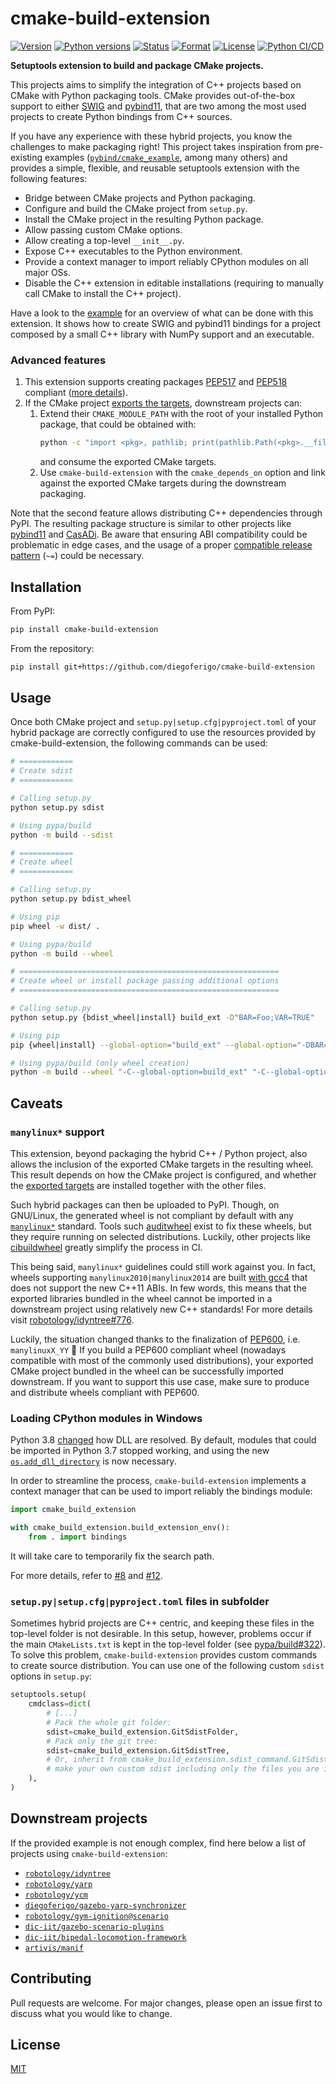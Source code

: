 # cmake-build-extension

[![Version](https://img.shields.io/pypi/v/cmake-build-extension.svg)][pypi]
[![Python versions](https://img.shields.io/pypi/pyversions/cmake-build-extension.svg)][pypi]
[![Status](https://img.shields.io/pypi/status/cmake-build-extension.svg)][pypi]
[![Format](https://img.shields.io/pypi/format/cmake-build-extension.svg)][pypi]
[![License](https://img.shields.io/pypi/l/cmake-build-extension.svg)][pypi]
[![Python CI/CD](https://github.com/diegoferigo/cmake-build-extension/workflows/Python%20CI/CD/badge.svg)][ci_cd]

[pypi]: https://pypi.org/project/cmake-build-extension/
[ci_cd]: https://github.com/diegoferigo/cmake-build-extension/actions/workflows/python.yml

**Setuptools extension to build and package CMake projects.**

This projects aims to simplify the integration of C++ projects based on CMake with Python packaging tools.
CMake provides out-of-the-box support to either [SWIG][swig] and [pybind11][pybind11],
that are two among the most used projects to create Python bindings from C++ sources.

[swig]: https://github.com/swig/swig
[pybind11]: https://github.com/pybind/pybind11

If you have any experience with these hybrid projects, you know the challenges to make packaging right!
This project takes inspiration from pre-existing examples 
([`pybind/cmake_example`][pybind11_example], among many others)
and provides a simple, flexible, and reusable setuptools extension with the following features:

- Bridge between CMake projects and Python packaging.
- Configure and build the CMake project from `setup.py`. 
- Install the CMake project in the resulting Python package.
- Allow passing custom CMake options.
- Allow creating a top-level `__init__.py`.
- Expose C++ executables to the Python environment.
- Provide a context manager to import reliably CPython modules on all major OSs.
- Disable the C++ extension in editable installations (requiring to manually call CMake to install the C++ project).

[pybind11_example]: https://github.com/pybind/cmake_example

Have a look to the [example](example/) for an overview of what can be done with this extension.
It shows how to create SWIG and pybind11 bindings for a project composed by a small C++ library with NumPy support 
and an executable. 

### Advanced features

1. This extension supports creating packages [PEP517] and [PEP518] compliant ([more details][pyproject]).
2. If the CMake project [exports the targets][export_targets], downstream projects can:
   1. Extend their `CMAKE_MODULE_PATH` with the root of your installed Python package,
      that could be obtained with:
      ```bash
      python -c "import <pkg>, pathlib; print(pathlib.Path(<pkg>.__file__).parent)"
      ```
      and consume the exported CMake targets.
   1. Use `cmake-build-extension` with the `cmake_depends_on` option and link against the exported CMake targets
      during the downstream packaging.

Note that the second feature allows distributing C++ dependencies through PyPI.
The resulting package structure is similar to other projects like [pybind11][pybind11_pypi] and [CasADi][casadi_pypi].
Be aware that ensuring ABI compatibility could be problematic in edge cases, 
and the usage of a proper [compatible release pattern][pep440] (`~=`) could be necessary.

[pep440]: https://www.python.org/dev/peps/pep-0440/#compatible-release
[pep517]: https://www.python.org/dev/peps/pep-0517/
[pep518]: https://www.python.org/dev/peps/pep-0518/

[pyproject]: https://snarky.ca/what-the-heck-is-pyproject-toml/
[export_targets]: https://cmake.org/cmake/help/git-stage/guide/importing-exporting/index.html

[pybind11_pypi]: https://pypi.org/project/pybind11/
[casadi_pypi]: https://pypi.org/project/casadi/

## Installation

From PyPI:

```bash
pip install cmake-build-extension
```

From the repository:

```bash
pip install git+https://github.com/diegoferigo/cmake-build-extension
```

## Usage

Once both CMake project and `setup.py|setup.cfg|pyproject.toml` of your hybrid package are correctly configured
to use the resources provided by cmake-build-extension, the following commands can be used:

```bash
# ============
# Create sdist
# ============

# Calling setup.py
python setup.py sdist

# Using pypa/build
python -m build --sdist

# ============
# Create wheel
# ============

# Calling setup.py
python setup.py bdist_wheel

# Using pip
pip wheel -w dist/ .

# Using pypa/build
python -m build --wheel

# ==========================================================
# Create wheel or install package passing additional options
# ==========================================================

# Calling setup.py
python setup.py {bdist_wheel|install} build_ext -D"BAR=Foo;VAR=TRUE"

# Using pip
pip {wheel|install} --global-option="build_ext" --global-option="-DBAR=Foo;VAR=TRUE" .

# Using pypa/build (only wheel creation)
python -m build --wheel "-C--global-option=build_ext" "-C--global-option=-DBAR=Foo;VAR=TRUE"
```

## Caveats

### `manylinux*` support

This extension, beyond packaging the hybrid C++ / Python project, 
also allows the inclusion of the exported CMake targets in the resulting wheel.
This result depends on how the CMake project is configured, 
and whether the [exported targets][exp_imp_wiki] are installed together with the other files.

[exp_imp_wiki]: https://gitlab.kitware.com/cmake/community/-/wikis/doc/tutorials/Exporting-and-Importing-Targets

Such hybrid packages can then be uploaded to PyPI. 
Though, on GNU/Linux, the generated wheel is not compliant by default with any [`manylinux*`][manylinux] standard.
Tools such [auditwheel][auditwheel] exist to fix these wheels, but they require running on selected distributions.
Luckily, other projects like [cibuildwheel][cibuildwheel] greatly simplify the process in CI.

[manylinux]: https://github.com/pypa/manylinux
[auditwheel]: https://github.com/pypa/auditwheel
[cibuildwheel]: https://github.com/joerick/cibuildwheel

This being said, `manylinux*` guidelines could still work against you.
In fact, wheels supporting `manylinux2010|manylinux2014` are built [with gcc4][pep599_manylinux2014] 
that does not support the new C++11 ABIs.
In few words, this means that the exported libraries bundled in the wheel cannot 
be imported in a downstream project using relatively new C++ standards!
For more details visit [robotology/idyntree#776](https://github.com/robotology/idyntree/issues/776). 

[pep599_manylinux2014]: https://www.python.org/dev/peps/pep-0599/#the-manylinux2014-policy

Luckily, the situation changed thanks to the finalization of [PEP600][pep600], i.e. `manylinuxX_YY` :tada: 
If you build a PEP600 compliant wheel (nowadays compatible with most of the commonly used distributions), 
your exported CMake project bundled in the wheel can be successfully imported downstream.
If you want to support this use case, make sure to produce and distribute wheels compliant with PEP600.

[pep600]: https://www.python.org/dev/peps/pep-0600/

### Loading CPython modules in Windows

Python 3.8 [changed][changelog_3_8] how DLL are resolved.
By default, modules that could be imported in Python 3.7 stopped working, and using the new 
[`os.add_dll_directory`][add_dll_directory] is now necessary.

In order to streamline the process, `cmake-build-extension` implements a context manager that can be used 
to import reliably the bindings module:

```python
import cmake_build_extension

with cmake_build_extension.build_extension_env():
    from . import bindings
```

It will take care to temporarily fix the search path.

For more details, refer to [#8][windows_import_issue] and [#12][windows_import_pr].

[changelog_3_8]: https://docs.python.org/3/whatsnew/3.8.html#bpo-36085-whatsnew
[add_dll_directory]: https://docs.python.org/3/library/os.html#os.add_dll_directory
[windows_import_issue]: https://github.com/diegoferigo/cmake-build-extension/issues/8
[windows_import_pr]: https://github.com/diegoferigo/cmake-build-extension/pull/12

### `setup.py|setup.cfg|pyproject.toml` files in subfolder

Sometimes hybrid projects are C++ centric, and keeping these files in the top-level folder is not desirable.
In this setup, however, problems occur if the main `CMakeLists.txt` is kept in the top-level folder 
(see [pypa/build#322][sdist_issue]).
To solve this problem, `cmake-build-extension` provides custom commands to create source distribution.
You can use one of the following custom `sdist` options in `setup.py`:

```python
setuptools.setup(
    cmdclass=dict(
        # [...]
        # Pack the whole git folder:
        sdist=cmake_build_extension.GitSdistFolder,
        # Pack only the git tree:
        sdist=cmake_build_extension.GitSdistTree,
        # Or, inherit from cmake_build_extension.sdist_command.GitSdistABC and
        # make your own custom sdist including only the files you are interested
    ),
)
```

[sdist_issue]: https://github.com/pypa/build/issues/322

## Downstream projects

If the provided example is not enough complex, find here below a list of projects using `cmake-build-extension`: 

- [`robotology/idyntree`](https://github.com/robotology/idyntree/)
- [`robotology/yarp`](https://github.com/robotology/yarp/)
- [`robotology/ycm`](https://github.com/robotology/ycm/)
- [`diegoferigo/gazebo-yarp-synchronizer`](https://github.com/diegoferigo/gazebo-yarp-synchronizer)
- [`robotology/gym-ignition@scenario`](https://github.com/robotology/gym-ignition/tree/devel/scenario)
- [`dic-iit/gazebo-scenario-plugins`](https://github.com/dic-iit/gazebo-scenario-plugins/)
- [`dic-iit/bipedal-locomotion-framework`](https://github.com/dic-iit/bipedal-locomotion-framework)
- [`artivis/manif`](https://github.com/artivis/manif)

## Contributing

Pull requests are welcome. For major changes, please open an issue first to discuss what you would like to change.

## License

[MIT](https://choosealicense.com/licenses/mit/)
